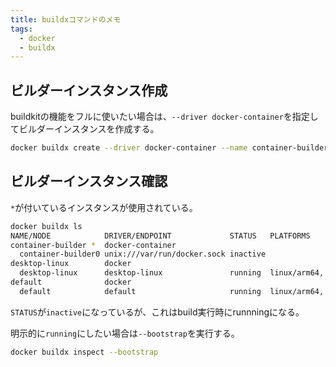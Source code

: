 ```yaml
---
title: buildxコマンドのメモ
tags:
  - docker
  - buildx
---
```


## ビルダーインスタンス作成
buildkitの機能をフルに使いたい場合は、`--driver docker-container`を指定してビルダーインスタンスを作成する。
```bash
docker buildx create --driver docker-container --name container-builder --use
```

## ビルダーインスタンス確認
`*`が付いているインスタンスが使用されている。
``` bash
docker buildx ls
NAME/NODE            DRIVER/ENDPOINT             STATUS   PLATFORMS
container-builder *  docker-container                     
  container-builder0 unix:///var/run/docker.sock inactive 
desktop-linux        docker                               
  desktop-linux      desktop-linux               running  linux/arm64, linux/amd64, linux/riscv64, linux/ppc64le, linux/s390x, linux/386, linux/arm/v7, linux/arm/v6
default              docker                               
  default            default                     running  linux/arm64, linux/amd64, linux/riscv64, linux/ppc64le, linux/s390x, linux/386, linux/arm/v7, linux/arm/v6
```

`STATUS`が`inactive`になっているが、これはbuild実行時にrunnningになる。

明示的に`running`にしたい場合は`--bootstrap`を実行する。
``` bash
docker buildx inspect --bootstrap
```

